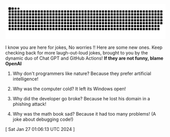 <picture>
  <source media="(prefers-color-scheme: dark)" srcset="https://raw.githubusercontent.com/platane/platane/output/github-contribution-grid-snake-dark.svg">
  <source media="(prefers-color-scheme: light)" srcset="https://raw.githubusercontent.com/platane/platane/output/github-contribution-grid-snake.svg">
  <img alt="github contribution grid snake animation" src="https://raw.githubusercontent.com/platane/platane/output/github-contribution-grid-snake.svg">
</picture>


I know you are here for jokes, No worries !!
Here are some new ones. Keep checking back for more laugh-out-loud jokes, brought to you by the dynamic duo of Chat GPT and GitHub Actions! __If they are not funny, blame OpenAI__
 
1. Why don't programmers like nature? Because they prefer artificial intelligence!

2. Why was the computer cold? It left its Windows open!

3. Why did the developer go broke? Because he lost his domain in a phishing attack!

4. Why was the math book sad? Because it had too many problems! (A joke about debugging code!)
 
[ 
Sat Jan 27 01:06:13 UTC 2024
 ]
